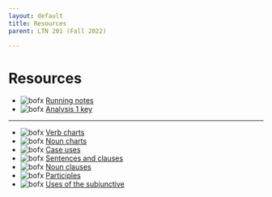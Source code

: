 ```yaml
---
layout: default
title: Resources
parent: LTN 201 (Fall 2022)

---
```

# Resources

-  ![bofx](/furman/images/box.svg) [Running notes](https://furman.box.com/s/fxqoce5aetm3mngby0ajh9nuvkzf0hqp)
-  ![bofx](/furman/images/box.svg) [Analysis 1 key](https://furman.box.com/s/bfjwtdhqin79smel1xo7sm06vpz5twkx)

----

-  ![bofx](/furman/images/box.svg) [Verb charts](https://furman.box.com/s/namytlrowo7pqo7ryyxz30fbdc8ili95)
-  ![bofx](/furman/images/box.svg) [Noun charts](https://furman.box.com/s/7zkahv6hazsf0jxbfdcx1deh275c0rvm)
-  ![bofx](/furman/images/box.svg) [Case uses](https://furman.box.com/s/phce1k1el9c23kczjn3q2g26fd0gcuz1)<br>
-  ![bofx](/furman/images/box.svg) [Sentences and clauses](https://furman.box.com/s/bn1pcvnp1jwywqixm5jxhspupyu8jdng)
-  ![bofx](/furman/images/box.svg) [Noun clauses](https://furman.box.com/s/wjoaeuabpufvbpzpmaeji58fd4inrh7x)
-  ![bofx](/furman/images/box.svg) [Participles](https://furman.box.com/s/z51xbpwoho641td4a70cvklsq3zcfpd9)<br>
-  ![bofx](/furman/images/box.svg) [Uses of the subjunctive](https://furman.box.com/s/o7lz0rw6pav05dbk5uxshqkhjfv2fasm)


